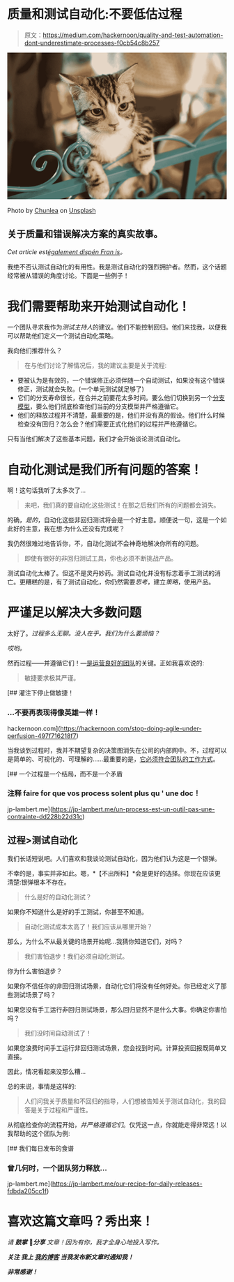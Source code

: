 # 质量和测试自动化:不要低估过程

> 原文：<https://medium.com/hackernoon/quality-and-test-automation-dont-underestimate-processes-f0cb54c8b257>

![](img/6669322d27d93b811e56f992c633ea3f.png)

Photo by [Chunlea](https://unsplash.com/photos/HN3-ehlNwsc?utm_source=unsplash&utm_medium=referral&utm_content=creditCopyText) on [Unsplash](https://unsplash.com/?utm_source=unsplash&utm_medium=referral&utm_content=creditCopyText)

## 关于质量和错误解决方案的真实故事。

*Cet article est*[*également dispén Fran is*](https://jp-lambert.me/qualit%C3%A9-et-tests-automatis%C3%A9s-ne-sous-estimez-pas-les-process-55f2f3000adb)*。*

我绝不否认测试自动化的有用性。我是测试自动化的强烈拥护者。然而，这个话题经常被从错误的角度讨论。下面是一些例子！

# 我们需要帮助来开始测试自动化！

一个团队寻求我作为*测试主持人*的建议。他们不能控制回归。他们来找我，以便我可以帮助他们定义一个测试自动化策略。

我向他们推荐什么？

> 在与他们讨论了解情况后，我的建议主要是关于流程:

*   要被认为是有效的，一个错误修正必须伴随一个自动测试，如果没有这个错误修正，测试就会失败。(一个单元测试就足够了)
*   它们的分支寿命很长，在合并之前要花太多时间。要么他们切换到另一个[分支模型](https://jp-lambert.me/git-gitflow-and-continuous-integration-for-dummies-5e4300148fbf)，要么他们彻底检查他们当前的分支模型并严格遵循它。
*   他们的释放过程并不清楚，最重要的是，他们并没有真的假设。他们什么时候检查没有回归？怎么会？他们需要正式化他们的过程并严格遵循它。

只有当他们解决了这些基本问题，我们才会开始谈论测试自动化。

# 自动化测试是我们所有问题的答案！

啊！这句话我听了太多次了…

> 来吧，我们真的要自动化这些测试！在那之后我们所有的问题都会消失。

的确，*是的*，自动化这些非回归测试将会是一个好主意。顺便说一句，这是一个如此好的主意，我在想:为什么还没有完成呢？

我仍然很难过地告诉你，不，自动化测试不会神奇地解决你所有的问题。

> 即使有很好的非回归测试工具，你也必须不断挑战产品。

测试自动化太棒了。但这不是灵丹妙药。测试自动化并没有标志着手工测试的消亡。更糟糕的是，有了测试自动化，你仍然需要*思考*，建立*策略*，使用产品。

# 严谨足以解决大多数问题

太好了。*过程多么无聊。没人在乎。我们为什么要烦恼？*

*哎哟。*

然而过程——并遵循它们！—[是运营良好的团队](https://hackernoon.com/stop-doing-agile-under-perfusion-497f716218f7)的关键。正如我喜欢说的:

> 敏捷要求极其严谨。

[](https://hackernoon.com/stop-doing-agile-under-perfusion-497f716218f7) [## 灌注下停止做敏捷！

### …不要再表现得像英雄一样！

hackernoon.com](https://hackernoon.com/stop-doing-agile-under-perfusion-497f716218f7) 

当我谈到过程时，我并不期望复杂的决策图消失在公司的内部网中。不，过程可以是简单的、可视化的、可理解的……最重要的是，[它必须符合团队的工作方式](https://jp-lambert.me/un-process-est-un-outil-pas-une-contrainte-dd228b22d31c)。

[](https://jp-lambert.me/un-process-est-un-outil-pas-une-contrainte-dd228b22d31c) [## 一个过程是一个结局，而不是一个矛盾

### 注释 faire for que vos process solent plus qu ' une doc！

jp-lambert.me](https://jp-lambert.me/un-process-est-un-outil-pas-une-contrainte-dd228b22d31c) 

## 过程>测试自动化

我们长话短说吧。人们喜欢和我谈论测试自动化，因为他们认为这是一个银弹。

不幸的是，事实并非如此。嗯，*【不出所料】*会是更好的选择。你现在应该更清楚:银弹根本不存在。

> 什么是好的自动化测试？

如果你不知道什么是好的手工测试，你甚至不知道。

> 自动化测试成本太高了！我们应该从哪里开始？

那么，为什么不从最关键的场景开始呢…我猜你知道它们，对吗？

> 我们害怕退步！我们必须自动化测试。

你为什么害怕退步？

如果你不信任你的非回归测试场景，自动化它们将没有任何好处。你已经定义了那些测试场景了吗？

如果您没有手工运行非回归测试场景，那么回归显然不是什么大事。你确定你害怕吗？

> 我们没时间自动测试了！

如果您浪费时间手工运行非回归测试场景，您会找到时间。计算投资回报既简单又直接。

因此，情况看起来没那么糟…

总的来说，事情是这样的:

> 人们问我关于质量和不回归的指导，人们想被告知关于测试自动化，我的回答是关于过程和严谨性。

从彻底检查你的流程开始，*并严格遵循它们*。仅凭这一点，你就能走得非常远！以我帮助的这个团队为例:

[](https://jp-lambert.me/our-recipe-for-daily-releases-fdbda205cc1f) [## 我们每日发布的食谱

### 曾几何时，一个团队努力释放…

jp-lambert.me](https://jp-lambert.me/our-recipe-for-daily-releases-fdbda205cc1f) 

# 喜欢这篇文章吗？秀出来！

*请* ***鼓掌*** 👏****分享*** *文章！因为有你，我才全身心地投入写作。**

*****关注*** *我上* [***我的博客***](https://jp-lambert.me/) *当我发布新文章时通知我！***

***非常感谢！***